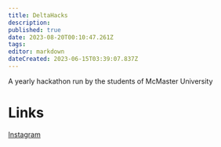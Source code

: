 ```yaml
---
title: DeltaHacks
description: 
published: true
date: 2023-08-20T00:10:47.261Z
tags: 
editor: markdown
dateCreated: 2023-06-15T03:39:07.837Z
---
```


A yearly hackathon run by the students of McMaster University

# Links
[Instagram](https://www.instagram.com/deltahacks/)
